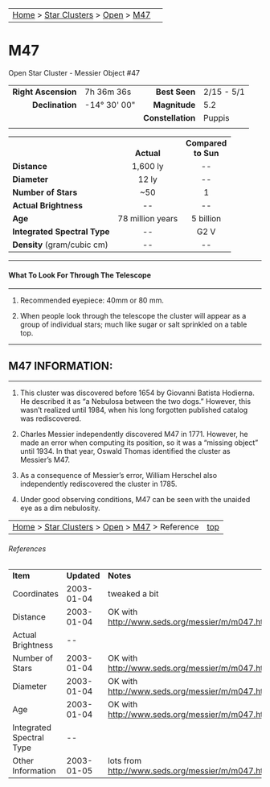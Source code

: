 |    |    |
|:---|---:|
|[Home](/notes/#object-notes) > [Star Clusters](/notes/#star-clusters) > [Open](../!open-cluster-info) > [M47](#m47)|  |

# M47
Open Star Cluster - Messier Object #47
	
|   |   |   |   |
|--:|:--|--:|:--|
|**Right Ascension**|7h 36m 36s|**Best Seen**|2/15 - 5/1|
|**Declination**|-14&deg; 30' 00"|**Magnitude**|5.2|
|   |   |**Constellation**|Puppis|
|   |   |   |   |

|   |   |   |
|---|:---:|:---:|
|   | <br/>**Actual**| **Compared<br/>to Sun** |
|**Distance** | 1,600 ly | -- |
|**Diameter** | 12 ly | -- |
|**Number of Stars**| ~50 | 1 |
|**Actual Brightness**| -- | -- |
|**Age** | 78 million years | 5 billion  |
|**Integrated Spectral Type** | -- | G2 V |
|**Density** (gram/cubic cm) | -- | -- |

---
#### What To Look For Through The Telescope
---

1.	Recommended eyepiece: 40mm or 80 mm.

1.	When people look through the telescope the cluster will appear as a group of individual stars; much like sugar or salt sprinkled on a table top.

---
## M47 INFORMATION:
---

1.	This cluster was discovered before 1654 by Giovanni Batista Hodierna.  He described it as “a Nebulosa between the two dogs.”  However, this wasn’t realized until 1984, when his long forgotten published catalog was rediscovered.

1.	Charles Messier independently discovered M47 in 1771.  However, he made an error when computing its position, so it was a “missing object” until 1934.  In that year, Oswald Thomas identified the cluster as Messier’s M47.

1.	As a consequence of Messier’s error, William Herschel also independently rediscovered the cluster in 1785.
 
1.	Under good observing conditions, M47 can be seen with the unaided eye as a dim nebulosity.

|    |    |
|:---|---:|
|[Home](/notes/#object-notes) > [Star Clusters](/notes/#star-clusters) > [Open](../!open-cluster-info) > [M47](#m47) > Reference | [top](#m47) |

###### References

|   |   |   |
|---|---|---|
|**Item**|**Updated**|**Notes**| 
| Coordinates | 2003-01-04 | tweaked a bit |
| Distance | 2003-01-04 | OK with http://www.seds.org/messier/m/m047.html |
| Actual Brightness | -- |   |
| Number of Stars | 2003-01-04 | OK with http://www.seds.org/messier/m/m047.html|
| Diameter | 2003-01-04 | OK with http://www.seds.org/messier/m/m047.html |
| Age | 2003-01-04 | OK with http://www.seds.org/messier/m/m047.html |
| Integrated Spectral Type | -- |   |
| Other Information | 2003-01-05 | lots from http://www.seds.org/messier/m/m047.html |
